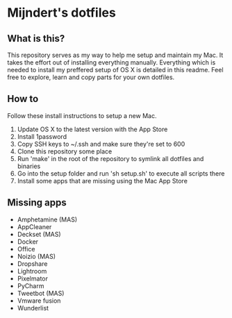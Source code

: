 # Mijndert's dotfiles

## What is this?

This repository serves as my way to help me setup and maintain my Mac. It takes the effort out of installing everything manually. Everything which is needed to install my preffered setup of OS X is detailed in this readme. Feel free to explore, learn and copy parts for your own dotfiles.

## How to

Follow these install instructions to setup a new Mac.

1. Update OS X to the latest version with the App Store
2. Install 1password
3. Copy SSH keys to ~/.ssh and make sure they're set to 600
4. Clone this repository some place
5. Run 'make' in the root of the repository to symlink all dotfiles and binaries
6. Go into the setup folder and run 'sh setup.sh' to execute all scripts there
7. Install some apps that are missing using the Mac App Store

## Missing apps

- Amphetamine (MAS)
- AppCleaner
- Deckset (MAS)
- Docker
- Office
- Noizio (MAS)
- Dropshare
- Lightroom
- Pixelmator
- PyCharm
- Tweetbot (MAS)
- Vmware fusion
- Wunderlist
